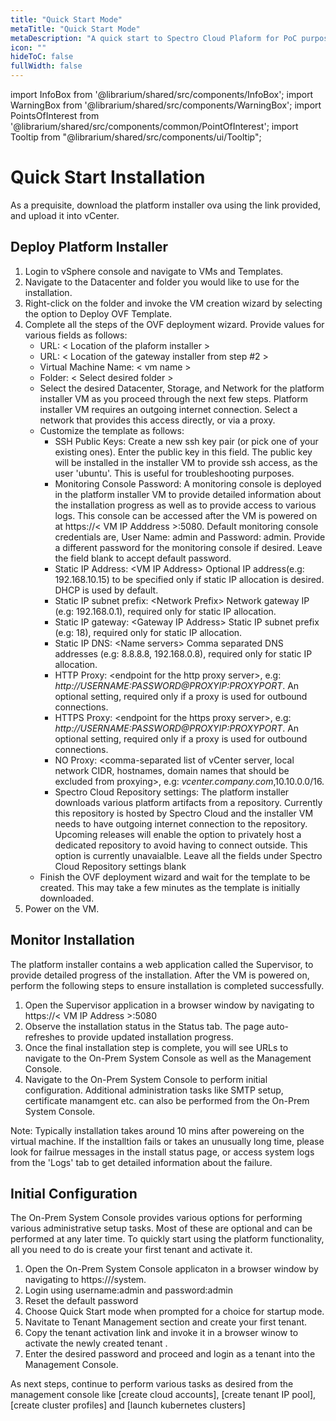 ```yaml
---
title: "Quick Start Mode"
metaTitle: "Quick Start Mode"
metaDescription: "A quick start to Spectro Cloud Plaform for PoC purposes."
icon: ""
hideToC: false
fullWidth: false
---
```


import InfoBox from '@librarium/shared/src/components/InfoBox';
import WarningBox from '@librarium/shared/src/components/WarningBox';
import PointsOfInterest from '@librarium/shared/src/components/common/PointOfInterest';
import Tooltip from "@librarium/shared/src/components/ui/Tooltip";

# Quick Start Installation

As a prequisite, download the platform installer ova using the link provided, and upload it into vCenter.


## Deploy Platform Installer

1. Login to vSphere console and navigate to VMs and Templates.
2. Navigate to the Datacenter and folder you would like to use for the installation.
3. Right-click on the folder and invoke the VM creation wizard by selecting the option to Deploy OVF Template.
4. Complete all the steps of the OVF deployment wizard. Provide values for various fields as follows:
    * URL: < Location of the plaform installer >
    * URL: < Location of the gateway installer from step #2 >   
    * Virtual Machine Name: < vm name >
    * Folder: < Select desired folder >
    * Select the desired Datacenter, Storage, and Network for the platform installer VM as you proceed through the next few steps. Platform installer VM requires an outgoing internet connection. Select a network that provides this access directly, or via a proxy.
    * Customize the template as follows:
        * SSH Public Keys: Create a new ssh key pair (or pick one of your existing ones). Enter the public key in this field. The public key will be installed in the installer VM to provide ssh access, as the user 'ubuntu'. This is useful for troubleshooting purposes.
        * Monitoring Console Password: A monitoring console is deployed in the platform installer VM to provide detailed information about the installation progress as well as to provide access to various logs. This console can be accessed after the VM is powered on at https://< VM IP Adddress >:5080. Default monitoring console credentials are, User Name: admin and Password: admin. Provide a different password for the monitoring console if desired. Leave the field blank to accept default password. 
        * Static IP Address: &lt;VM IP Address&gt; Optional IP address(e.g: 192.168.10.15) to be specified only if static IP allocation is desired. DHCP is used by default.
        * Static IP subnet prefix: &lt;Network Prefix&gt; Network gateway IP (e.g: 192.168.0.1), required only for static IP allocation.
        * Static IP gateway: &lt;Gateway IP Address&gt; Static IP subnet prefix (e.g: 18), required only for static IP allocation.
        * Static IP DNS: &lt;Name servers&gt; Comma separated DNS addresses (e.g: 8.8.8.8, 192.168.0.8), required only for static IP allocation.
        * HTTP Proxy: &lt;endpoint for the http proxy server&gt;, e.g: _http://USERNAME:PASSWORD@PROXYIP:PROXYPORT_.  An optional setting, required only if a proxy is used for outbound connections.
        * HTTPS Proxy: &lt;endpoint for the https proxy server&gt;, e.g: _http://USERNAME:PASSWORD@PROXYIP:PROXYPORT_.   An optional setting, required only if a proxy is used for outbound connections.
        * NO Proxy: &lt;comma-separated list of vCenter server, local network CIDR, hostnames, domain names that should be excluded from proxying&gt;, e.g: _vcenter.company.com_,10.10.0.0/16.
        * Spectro Cloud Repository settings: The platform installer downloads various platform artifacts from a repository. Currently this repository is hosted by Spectro Cloud and the installer VM needs to have outgoing internet connection to the repository. Upcoming releases will enable the option to privately host a dedicated repository to avoid having to connect outside. This option is currently unavaialble. Leave all the fields under Spectro Cloud Repository settings blank
    * Finish the OVF deployment wizard and wait for the template to be created. This may take a few minutes as the template is initially downloaded.
5. Power on the VM.
    
## Monitor Installation

The platform installer contains a web application called the Supervisor, to provide detailed progress of the installation. After the VM is powered on, perform the following steps to ensure installation is completed successfully. 

1. Open the Supervisor application in a browser window by navigating to https://< VM IP Address >:5080
2. Observe the installation status in the Status tab. The page auto-refreshes to provide updated installation progress. 
3. Once the final installation step is complete, you will see URLs to navigate to the On-Prem System Console as well as the Management Console. 
4. Navigate to the On-Prem System Console to perform initial configuration. Additional administration tasks like SMTP setup, certificate manamgent etc. can also be performed from the On-Prem System Console. 
    
Note: Typically installation takes around 10 mins after powereing on the virtual machine. If the installtion fails or takes an unusually long time, please look for failrue messages in the install status page, or access system logs from the 'Logs' tab to get detailed information about the failure.
 
 
## Initial Configuration

The On-Prem System Console provides various options for performing various administrative setup tasks. Most of these are optional and can be performed at any later time. To quickly start using the platform functionality, all you need to do is create your first tenant and activate it. 

1. Open the On-Prem System Console applicaton in a browser window by navigating to https://<VM IP Address>/system.
2. Login using username:admin and password:admin
3. Reset the default password
4. Choose Quick Start mode when prompted for a choice for startup mode. 
5. Navitate to Tenant Management section and create your first tenant.
6. Copy the tenant activation link and invoke it in a browser winow to activate the newly created tenant .  
7. Enter the desired password and proceed and login as a tenant into the Management Console. 
    
As next steps, continue to perform various tasks as desired from the management console like [create cloud accounts], [create tenant IP pool], [create cluster profiles] and [launch kubernetes clusters]
    
    
    
